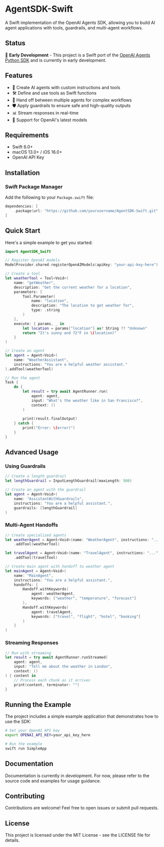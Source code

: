 # AgentSDK-Swift

A Swift implementation of the OpenAI Agents SDK, allowing you to build AI agent applications with tools, guardrails, and multi-agent workflows.

## Status

🚧 **Early Development** - This project is a Swift port of the [OpenAI Agents Python SDK](https://github.com/openai/openai-agents-py) and is currently in early development.

## Features

- 🤖 Create AI agents with custom instructions and tools
- 🛠️ Define and use tools as Swift functions
- 🔄 Hand off between multiple agents for complex workflows
- 🛡️ Apply guardrails to ensure safe and high-quality outputs
- 📊 Stream responses in real-time
- 📝 Support for OpenAI's latest models 

## Requirements

- Swift 6.0+
- macOS 13.0+ / iOS 16.0+
- OpenAI API Key

## Installation

### Swift Package Manager

Add the following to your `Package.swift` file:

```swift
dependencies: [
    .package(url: "https://github.com/yourusername/AgentSDK-Swift.git", from: "0.1.0")
]
```

## Quick Start

Here's a simple example to get you started:

```swift
import AgentSDK_Swift

// Register OpenAI models
ModelProvider.shared.registerOpenAIModels(apiKey: "your-api-key-here")

// Create a tool
let weatherTool = Tool<Void>(
    name: "getWeather",
    description: "Get the current weather for a location",
    parameters: [
        Tool.Parameter(
            name: "location",
            description: "The location to get weather for",
            type: .string
        )
    ],
    execute: { params, _ in
        let location = params["location"] as? String ?? "Unknown"
        return "It's sunny and 72°F in \(location)"
    }
)

// Create an agent
let agent = Agent<Void>(
    name: "WeatherAssistant",
    instructions: "You are a helpful weather assistant."
).addTool(weatherTool)

// Run the agent
Task {
    do {
        let result = try await AgentRunner.run(
            agent: agent,
            input: "What's the weather like in San Francisco?",
            context: ()
        )
        
        print(result.finalOutput)
    } catch {
        print("Error: \(error)")
    }
}
```

## Advanced Usage

### Using Guardrails

```swift
// Create a length guardrail
let lengthGuardrail = InputLengthGuardrail(maxLength: 500)

// Create an agent with the guardrail
let agent = Agent<Void>(
    name: "AssistantWithGuardrails",
    instructions: "You are a helpful assistant.",
    guardrails: [lengthGuardrail]
)
```

### Multi-Agent Handoffs

```swift
// Create specialized agents
let weatherAgent = Agent<Void>(name: "WeatherAgent", instructions: "...")
    .addTool(weatherTool)

let travelAgent = Agent<Void>(name: "TravelAgent", instructions: "...")
    .addTool(travelTool)

// Create main agent with handoff to weather agent
let mainAgent = Agent<Void>(
    name: "MainAgent",
    instructions: "You are a helpful assistant.",
    handoffs: [
        Handoff.withKeywords(
            agent: weatherAgent,
            keywords: ["weather", "temperature", "forecast"]
        ),
        Handoff.withKeywords(
            agent: travelAgent,
            keywords: ["travel", "flight", "hotel", "booking"]
        )
    ]
)
```

### Streaming Responses

```swift
// Run with streaming
let result = try await AgentRunner.runStreamed(
    agent: agent,
    input: "Tell me about the weather in London",
    context: ()
) { content in
    // Process each chunk as it arrives
    print(content, terminator: "")
}
```

## Running the Example

The project includes a simple example application that demonstrates how to use the SDK:

```bash
# Set your OpenAI API key
export OPENAI_API_KEY=your_api_key_here

# Run the example
swift run SimpleApp
```

## Documentation

Documentation is currently in development. For now, please refer to the source code and examples for usage guidance.

## Contributing

Contributions are welcome! Feel free to open issues or submit pull requests.

## License

This project is licensed under the MIT License - see the LICENSE file for details.